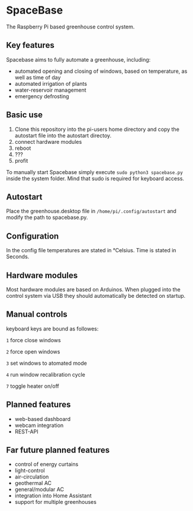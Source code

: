 # SpaceBase
The Raspberry Pi based greenhouse control system.

## Key features 

Spacebase aims to fully automate a greenhouse, including:

* automated opening and closing of windows, based on temperature, as well as time of day
* automated irrigation of plants
* water-reservoir management
* emergency defrosting

## Basic use

1. Clone this repository into the pi-users home directory and copy the autostart file into the autostart directoy. 
2. connect hardware modules
3. reboot
4. ???
5. profit

To manually start Spacebase simply execute `sudo python3 spacebase.py` inside the system folder. Mind that sudo is required for keyboard access.

## Autostart

Place the greenhouse.desktop file in  `/home/pi/.config/autostart` and modify the path to spacebase.py.

## Configuration

In the config file temperatures are stated in °Celsius. Time is stated in Seconds.

## Hardware modules

Most hardware modules are based on Arduinos. When plugged into the control system via USB they should automatically be detected on startup.

## Manual controls

keyboard keys are bound as followes:

`1` force close windows

`2` force open windows

`3` set windows to atomated mode

`4` run window recalibration cycle

`7` toggle heater on/off

## Planned features

* web-based dashboard
* webcam integration
* REST-API

## Far future planned features

* control of energy curtains
* light-control
* air-circulation
* geothermal AC
* general/modular AC
* integration into Home Assistant
* support for multiple greenhouses